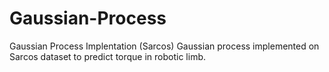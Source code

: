 # Gaussian-Process
Gaussian Process Implentation (Sarcos)
Gaussian process implemented on Sarcos dataset to predict torque in robotic limb.
